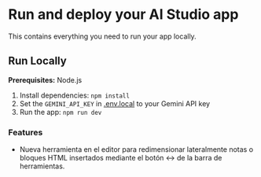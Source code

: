 # Run and deploy your AI Studio app

This contains everything you need to run your app locally.

## Run Locally

**Prerequisites:**  Node.js


1. Install dependencies:
   `npm install`
2. Set the `GEMINI_API_KEY` in [.env.local](.env.local) to your Gemini API key
3. Run the app:
   `npm run dev`

### Features

- Nueva herramienta en el editor para redimensionar lateralmente notas o bloques HTML insertados mediante el botón ↔️ de la barra de herramientas.
